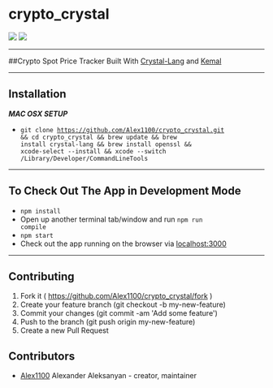 # crypto_crystal

![](https://cloud.githubusercontent.com/assets/209371/13291809/022e2360-daf8-11e5-8be7-d02c1c8b38fb.png)
![](https://webrazzi.com/wp-content/uploads/2016/04/kemal-ekran-goruntusu.png)

<hr/>

##Crypto Spot Price Tracker Built With <a href="https://github.com/crystal-lang/crystal">Crystal-Lang</a> and <a href="https://github.com/kemalcr/kemal">Kemal</a>

<hr/>

## Installation
<i><b>MAC OSX SETUP</b></i>
- <code>git clone https://github.com/Alex1100/crypto_crystal.git && cd crypto_crystal && brew update && brew install crystal-lang && brew install openssl && xcode-select --install && xcode --switch /Library/Developer/CommandLineTools</code>

<hr/>

## To Check Out The App in Development Mode
- <code>npm install</code>
- Open up another terminal tab/window and run <code>npm run compile</code>
- <code>npm start</code>
- Check out the app running on the browser via <a href="localhost:3000">localhost:3000</a>

<hr/>

## Contributing

1. Fork it ( https://github.com/Alex1100/crypto_crystal/fork )
2. Create your feature branch (git checkout -b my-new-feature)
3. Commit your changes (git commit -am 'Add some feature')
4. Push to the branch (git push origin my-new-feature)
5. Create a new Pull Request

## Contributors

- [Alex1100](https://github.com/Alex1100) Alexander Aleksanyan - creator, maintainer
